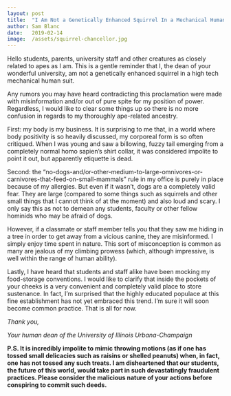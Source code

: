 ```yaml
---
layout:	post
title:	"I Am Not a Genetically Enhanced Squirrel In a Mechanical Human-Shaped Suit: A Message from Your Dean"
author:	Sam Blanc
date:	2019-02-14
image:	/assets/squirrel-chancellor.jpg
---
```

Hello students, parents, university staff and other creatures as closely related to apes as I am. This is a gentle reminder that I, the dean of your wonderful university, am not a genetically enhanced squirrel in a high tech mechanical human suit.

Any rumors you may have heard contradicting this proclamation were made with misinformation and/or out of pure spite for my position of power. Regardless, I would like to clear some things up so there is no more confusion in regards to my thoroughly ape-related ancestry.

First: my body is my business. It is surprising to me that, in a world where body positivity is so heavily discussed, my corporeal form is so often critiqued. When I was young and saw a billowing, fuzzy tail emerging from a completely normal homo sapien’s shirt collar, it was considered impolite to point it out, but apparently etiquette is dead.

Second: the “no-dogs-and/or-other-medium-to-large-omnivores-or-carnivores-that-feed-on-small-mammals” rule in my office is purely in place because of my allergies. But even if it wasn’t, dogs are a completely valid fear. They are large (compared to some things such as squirrels and other small things that I cannot think of at the moment) and also loud and scary. I only say this as not to demean any students, faculty or other fellow hominids who may be afraid of dogs.

However, if a classmate or staff member tells you that they saw me hiding in a tree in order to get away from a vicious canine, they are misinformed. I simply enjoy time spent in nature. This sort of misconception is common as many are jealous of my climbing prowess (which, although impressive, is well within the range of human ability).

Lastly, I have heard that students and staff alike have been mocking my food-storage conventions. I would like to clarify that inside the pockets of your cheeks is a very convenient and completely valid place to store sustenance. In fact, I’m surprised that the highly educated populace at this fine establishment has not yet embraced this trend. I’m sure it will soon become common practice. That is all for now.

*Thank you,*

*Your human dean of the University of Illinois Urbana-Champaign*

**P.S. It is incredibly impolite to mimic throwing motions (as if one has tossed small delicacies such as raisins or shelled peanuts) when, in fact, one has not tossed any such treats. I am disheartened that our students, the future of this world, would take part in such devastatingly fraudulent practices. Please consider the malicious nature of your actions before conspiring to commit such deeds.**
